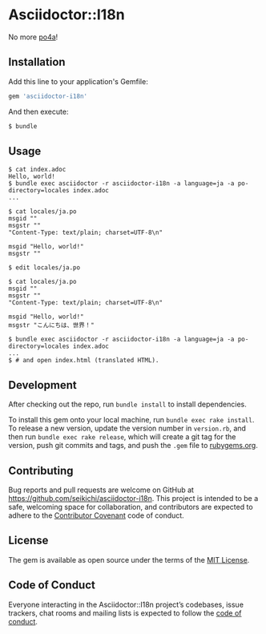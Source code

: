 # Asciidoctor::I18n

No more [po4a](https://po4a.org/)!

## Installation

Add this line to your application's Gemfile:

```ruby
gem 'asciidoctor-i18n'
```

And then execute:

```sh
$ bundle
```

## Usage

```
$ cat index.adoc
Hello, world!
$ bundle exec asciidoctor -r asciidoctor-i18n -a language=ja -a po-directory=locales index.adoc
...

$ cat locales/ja.po
msgid ""
msgstr ""
"Content-Type: text/plain; charset=UTF-8\n"

msgid "Hello, world!"
msgstr ""

$ edit locales/ja.po

$ cat locales/ja.po
msgid ""
msgstr ""
"Content-Type: text/plain; charset=UTF-8\n"

msgid "Hello, world!"
msgstr "こんにちは、世界！"

$ bundle exec asciidoctor -r asciidoctor-i18n -a language=ja -a po-directory=locales index.adoc
... 
$ # and open index.html (translated HTML).
```

## Development

After checking out the repo, run `bundle install` to install dependencies.

To install this gem onto your local machine, run `bundle exec rake install`.
To release a new version, update the version number in `version.rb`, and then run `bundle exec rake release`, 
which will create a git tag for the version, push git commits and tags, and push the `.gem` file to [rubygems.org](https://rubygems.org).

## Contributing

Bug reports and pull requests are welcome on GitHub at https://github.com/seikichi/asciidoctor-i18n. 
This project is intended to be a safe, welcoming space for collaboration, and contributors are expected to
adhere to the [Contributor Covenant](http://contributor-covenant.org) code of conduct.

## License

The gem is available as open source under the terms of the [MIT License](http://opensource.org/licenses/MIT).

## Code of Conduct

Everyone interacting in the Asciidoctor::I18n project’s codebases, issue trackers, chat rooms and mailing lists is
expected to follow the [code of conduct](https://github.com/seikichi/asciidoctor-i18n/blob/master/CODE_OF_CONDUCT.md).
